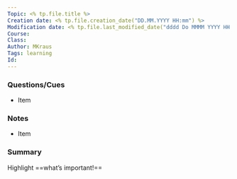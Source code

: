 ```yaml
---
Topic: <% tp.file.title %>
Creation date: <% tp.file.creation_date("DD.MM.YYYY HH:mm") %>
Modification date: <% tp.file.last_modified_date("dddd Do MMMM YYYY HH:mm:ss") %>
Course:
Class:
Author: MKraus
Tags: learning
Id:
---
```


### Questions/Cues
- Item

### Notes
- Item

### Summary
Highlight ==what’s important!==